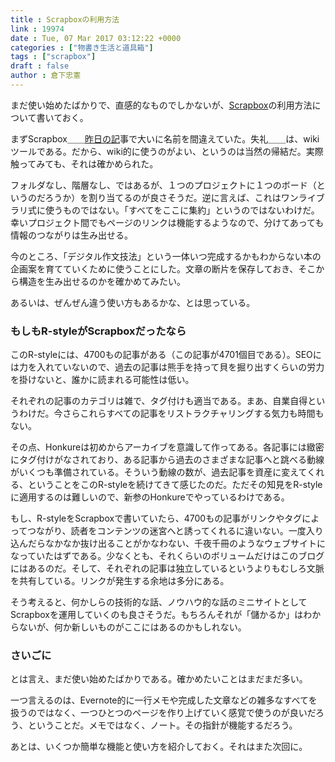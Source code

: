 ```yaml
---
title : Scrapboxの利用方法
link : 19974
date : Tue, 07 Mar 2017 03:12:22 +0000
categories : ["物書き生活と道具箱"]
tags : ["scrapbox"]
draft : false
author : 倉下忠憲
---
```


まだ使い始めたばかりで、直感的なものでしかないが、<a href="https://scrapbox.io/product">Scrapbox</a>の利用方法について書いておく。

まずScrapbox＿＿<a href="https://rashita.net/blog/?p=19960">昨日の記</a>事で大いに名前を間違えていた。失礼＿＿は、wikiツールである。だから、wiki的に使うのがよい、というのは当然の帰結だ。実際触ってみても、それは確かめられた。

フォルダなし、階層なし、ではあるが、１つのプロジェクトに１つのボード（というのだろうか）を割り当てるのが良さそうだ。逆に言えば、これはワンライブラリ式に使うものではない。「すべてをここに集約」というのではないわけだ。幸いプロジェクト間でもページのリンクは機能するようなので、分けてあっても情報のつながりは生み出せる。

今のところ、「デジタル作文技法」という一体いつ完成するかもわからない本の企画案を育てていくために使うことにした。文章の断片を保存しておき、そこから構造を生み出せるのかを確かめてみたい。

あるいは、ぜんぜん違う使い方もあるかな、とは思っている。

<h3>もしもR-styleがScrapboxだったなら</h3>

このR-styleには、4700もの記事がある（この記事が4701個目である）。SEOには力を入れていないので、過去の記事は熊手を持って貝を掘り出すくらいの労力を掛けないと、誰かに読まれる可能性は低い。

それぞれの記事のカテゴリは雑で、タグ付けも適当である。まあ、自業自得というわけだ。今さらこれらすべての記事をリストラクチャリングする気力も時間もない。

その点、Honkureは初めからアーカイブを意識して作ってある。各記事には緻密にタグ付けがなされており、ある記事から過去のさまざまな記事へと跳べる動線がいくつも準備されている。そういう動線の数が、過去記事を資産に変えてくれる、ということをこのR-styleを続けてきて感じたのだ。ただその知見をR-styleに適用するのは難しいので、新参のHonkureでやっているわけである。

もし、R-styleをScrapboxで書いていたら、4700もの記事がリンクやタグによってつながり、読者をコンテンツの迷宮へと誘ってくれるに違いない。一度入り込んだらなかなか抜け出ることがかなわない、千夜千冊のようなウェブサイトになっていたはずである。少なくとも、それくらいのボリュームだけはこのブログにはあるのだ。そして、それぞれの記事は独立しているというよりもむしろ文脈を共有している。リンクが発生する余地は多分にある。

そう考えると、何かしらの技術的な話、ノウハウ的な話のミニサイトとしてScrapboxを運用していくのも良さそうだ。もちろんそれが「儲かるか」はわからないが、何か新しいものがここにはあるのかもしれない。

<h3>さいごに</h3>

とは言え、まだ使い始めたばかりである。確かめたいことはまだまだ多い。

一つ言えるのは、Evernote的に一行メモや完成した文章などの雑多なすべてを扱うのではなく、一つひとつのページを作り上げていく感覚で使うのが良いだろう、ということだ。メモではなく、ノート。その指針が機能するだろう。

あとは、いくつか簡単な機能と使い方を紹介しておく。それはまた次回に。